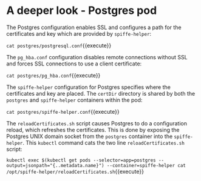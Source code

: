 # A deeper look - Postgres pod

The Postgres configuration enables SSL and configures a path for the
certificates and key which are provided by `spiffe-helper`:

`cat postgres/postgresql.conf`{{execute}}

The `pg_hba.conf` configuration disables remote connections without SSL and
forces SSL connections to use a client certificate:

`cat postgres/pg_hba.conf`{{execute}}

The `spiffe-helper` configuration for Postgres specifies where the certificates and key are
placed. The `certDir` directory is shared by both the `postgres` and `spiffe-helper`
containers within the pod:

`cat postgres/spiffe-helper.conf`{{execute}}

The `reloadCertificates.sh` script causes Postgres to do a configuration reload,
which refreshes the certificates. This is done by exposing the Postgres UNIX
domain socket from the `postgres` container into the `spiffe-helper`.
This `kubectl` command cats the two line `reloadCertificates.sh` script:

`kubectl exec $(kubectl get pods --selector=app=postgres --output=jsonpath="{..metadata.name}") --container=spiffe-helper cat /opt/spiffe-helper/reloadCertificates.sh`{{execute}}
